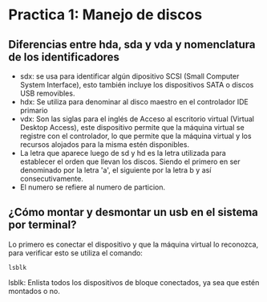 # Practica 1: Manejo de discos

## Diferencias entre hda, sda y vda y nomenclatura de los identificadores

- sdx: se usa para identificar algún dipositivo SCSI (Small Computer System Interface), esto también incluye los dispositivos SATA o discos USB removibles.
- hdx: Se utiliza para denominar al disco maestro en el controlador IDE primario
- vdx: Son las siglas para el inglés de Acceso al escritorio virtual (Virtual Desktop Access), este dispositivo permite que la máquina virtual se registre con el controlador, lo que permite que la máquina virtual y los recursos alojados para la misma estén disponibles.
- La letra que aparece luego de sd y hd es la letra utilizada para establecer el orden que llevan los discos. Siendo el primero en ser denominado por la letra 'a', el siguiente por la letra b y así consecutivamente.
- El numero se refiere al numero de particion.

## ¿Cómo montar y desmontar un usb en el sistema por terminal? 

Lo primero es conectar el dispositivo y que la máquina virtual lo reconozca, para verificar esto se utiliza el comando:

```lsblk```

lsblk: Enlista todos los dispositivos de bloque conectados, ya sea que estén montados o no.

